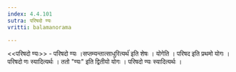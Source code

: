```yaml
---
index: 4.4.101
sutra: परिषदो ण्यः
vritti: balamanorama

---
```

<<परिषदो ण्यः>> - परिषदो ण्यः ।सप्तम्यन्तात्साधुरित्यर्थ॑ इति शेषः । योगेति । परिषद इति प्रथमो योगः । परिषदो णः स्यादित्यर्थः । ततो "ण्यः" इति द्वितीयो योगः । परिषदो ण्यः स्यादित्यर्थः । 